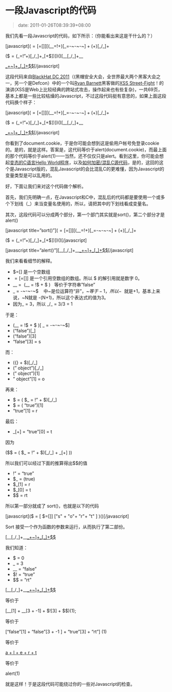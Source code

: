 # 一段Javascript的代码
>date: 2011-01-26T08:39:39+08:00


我们先看一段Javascript的代码，如下所示：（你能看出来这是干什么的？）


[javascript]($=[$=[]][(\_\_=!$+$)[\_=-~-~-~$]+({}+$)[\_/\_]+  

($$=($\_=!”+$)[\_/\_]+$\_[+$])])()[\_\_[\_/\_]+\_\_  

[\_+~$]+$\_[\_]+$$](\_/\_)[/javascript]


这段代码来自[BlackHat DC 2011](http://www.blackhat.com/html/bh-dc-11/bh-dc-11-home.html)（(黑帽安全大会，全世界最大两个黑客大会之一，另一个是Defcon）中的一个叫[Ryan Barnett](http://www.blackhat.com/html/bh-dc-11/bh-dc-11-speaker_bios.html#Barnett)黑客做的[XSS Street-Fight](https://docs.google.com/viewer?url=http://www.modsecurity.org/documentation/XSS_Street_Fight-Ryan_Barnett-BlackhatDC-2011.pdf&embedded=true&chrome=true)！的演讲(XSS是Web上比较经典的跨站式攻击，操作起来也有些复杂)，一共69页，基本上都是一些比较枯燥的Javascript，不过这段代码挺有意思的，如果上面这段代码换个样子：


[javascript]($=[$=[]][(\_\_=!$+$)[\_=-~-~-~$]+({}+$)[\_/\_]+  

($$=($\_=!”+$)[\_/\_]+$\_[+$])])()[\_\_[\_/\_]+\_\_  

[\_+~$]+$\_[\_]+$$](document.cookie)[/javascript]


你看到了document.cookie，于是你可能会想到这是偷用户帐号免登录cookie的。是的，就是这样。答案是，这代码等价于alert(document.cookie)，而最上面的那个代码等价于alert(1)——当然，还不仅仅只是alert。看到这里，你可能会想起[变态的C语言Hello World程序](https://coolshell.cn/articles/914.html "6个变态的C语言Hello World程序 ")，以及[如何加密/混乱C源代码](https://coolshell.cn/articles/933.html "如何加密/混乱C源代码")，是的，这回的这个是Javascript版的，混乱Javascript的会比混乱C的更难懂，因为Javascript的变量类型是可以乱用的。


好，下面让我们来对这个代码做个解析。


首先，我们先明确一点，在Javascript和C中，混乱后的代码都是要使用一个或多个下划线（\_）来当变量名使用的，所以，请把其中的下划线看成变量名。


其次，这段代码可以分成两个部分，第一个部门其实就是sort()，第二个部分才是alert()


[javascript title=”sort()”]($=[$=[]][(\_\_=!$+$)[\_=-~-~-~$]+({}+$)[\_/\_]+  

($$=($\_=!”+$)[\_/\_]+$\_[+$])])()[/javascript]


[javascript title=”alert()”][\_\_[\_/\_]+\_\_[\_+~$]+$\_[\_]+$$](\_/\_)[/javascript]


我们来看看细节的解释。


* $=[] 是一个空数组
* $=[$=[]] 是一个引用空数组的数组。所以 $ 的解引用就是数字 0。
* \_\_ =  (\_\_ = !$ + $ )   等价于字符串”false”
* \_ = -~-~-~$    中~是位运算符“非”，~$等于-1，所以-~$ 就是+1，基本上来说，~N就是 -(N+1)，所以这个表达式的值为3。
* 因为\_ = 3，所以 \_/\_ = 3/3 = 1


于是：


* (\_\_ = !$ + $ )[ \_ = -~-~-~$]
* (“false”)[\_]
* (“false”)[3]
* “false”[3] = s


而：


* ({} + $)[\_/\_]
* (” object”)[\_/\_]
* (” object”)[1]
* ” object”[1] = o


再来：


* $ = ( $\_ = !” + $)[\_/\_]
* $ = ( “true”)[1]
* “true”[1] = r


最后：


* $\_[+$] = “true”[0] = t


因为


($$ = ( $\_ = !” + $)[\_/\_] + $\_[+$] ))


所以我们可以经过下面的推算得出$$的值


* !” = “true”
* $\_ = (true)
* $\_[1] = r
* $\_[0] = t
* $$ = rt


所以第一部分就成了 sort()，也就是以下的代码


[javascript]($ = [ $=[]] ["s" + "o"+ "r"+ "t" ] )()[/javascript]


Sort 接受一个作为函数的参数来运行，从而执行了第二部份。


[\_\_[\_/\_]+\_\_[\_+~$]+$\_[\_]+$$](\_/\_)


我们知道：


* $ = 0
* \_ = 3
* \_\_ = “false”
* $! = “true”
* $$ = “rt”


[\_\_[\_/\_]+\_\_[\_+~$]+$\_[\_]+$$](\_/\_)


等价于  

[\_\_[1] + \_\_[3 + -1] + $![3] + $$)(1);


等价于  

[“false”[1] + “false”[3 + -1 ] + “true”[3] + “rt”] (1)


等价于  

[ a + l + e + r + t ](1)


等价于  

alert(1)


就是这样！于是这段代码可能绕过你的一些对Javascript的检查。


